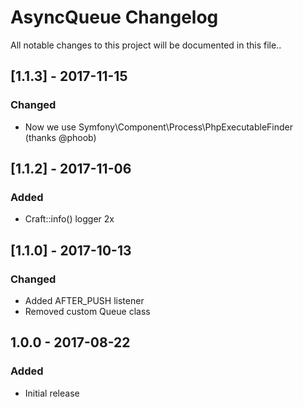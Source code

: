 # AsyncQueue Changelog

All notable changes to this project will be documented in this file..


## [1.1.3] - 2017-11-15
### Changed
- Now we use Symfony\Component\Process\PhpExecutableFinder (thanks @phoob)


## [1.1.2] - 2017-11-06
### Added
- Craft::info() logger 2x


## [1.1.0] - 2017-10-13

### Changed
- Added AFTER_PUSH listener
- Removed custom Queue class


## 1.0.0 - 2017-08-22
### Added
- Initial release
